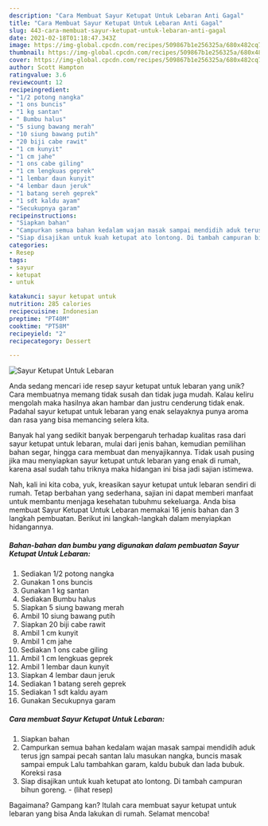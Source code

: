 ```yaml
---
description: "Cara Membuat Sayur Ketupat Untuk Lebaran Anti Gagal"
title: "Cara Membuat Sayur Ketupat Untuk Lebaran Anti Gagal"
slug: 443-cara-membuat-sayur-ketupat-untuk-lebaran-anti-gagal
date: 2021-02-18T01:18:47.343Z
image: https://img-global.cpcdn.com/recipes/509867b1e256325a/680x482cq70/sayur-ketupat-untuk-lebaran-foto-resep-utama.jpg
thumbnail: https://img-global.cpcdn.com/recipes/509867b1e256325a/680x482cq70/sayur-ketupat-untuk-lebaran-foto-resep-utama.jpg
cover: https://img-global.cpcdn.com/recipes/509867b1e256325a/680x482cq70/sayur-ketupat-untuk-lebaran-foto-resep-utama.jpg
author: Scott Hampton
ratingvalue: 3.6
reviewcount: 12
recipeingredient:
- "1/2 potong nangka"
- "1 ons buncis"
- "1 kg santan"
- " Bumbu halus"
- "5 siung bawang merah"
- "10 siung bawang putih"
- "20 biji cabe rawit"
- "1 cm kunyit"
- "1 cm jahe"
- "1 ons cabe giling"
- "1 cm lengkuas geprek"
- "1 lembar daun kunyit"
- "4 lembar daun jeruk"
- "1 batang sereh geprek"
- "1 sdt kaldu ayam"
- "Secukupnya garam"
recipeinstructions:
- "Siapkan bahan"
- "Campurkan semua bahan kedalam wajan masak sampai mendidih aduk terus jgn sampai pecah santan lalu masukan nangka, buncis masak sampai empuk Lalu tambahkan garam, kaldu bubuk dan lada bubuk. Koreksi rasa"
- "Siap disajikan untuk kuah ketupat ato lontong. Di tambah campuran bihun goreng.           (lihat resep)"
categories:
- Resep
tags:
- sayur
- ketupat
- untuk

katakunci: sayur ketupat untuk 
nutrition: 285 calories
recipecuisine: Indonesian
preptime: "PT40M"
cooktime: "PT58M"
recipeyield: "2"
recipecategory: Dessert

---
```



![Sayur Ketupat Untuk Lebaran](https://img-global.cpcdn.com/recipes/509867b1e256325a/680x482cq70/sayur-ketupat-untuk-lebaran-foto-resep-utama.jpg)

Anda sedang mencari ide resep sayur ketupat untuk lebaran yang unik? Cara membuatnya memang tidak susah dan tidak juga mudah. Kalau keliru mengolah maka hasilnya akan hambar dan justru cenderung tidak enak. Padahal sayur ketupat untuk lebaran yang enak selayaknya punya aroma dan rasa yang bisa memancing selera kita.

Banyak hal yang sedikit banyak berpengaruh terhadap kualitas rasa dari sayur ketupat untuk lebaran, mulai dari jenis bahan, kemudian pemilihan bahan segar, hingga cara membuat dan menyajikannya. Tidak usah pusing jika mau menyiapkan sayur ketupat untuk lebaran yang enak di rumah, karena asal sudah tahu triknya maka hidangan ini bisa jadi sajian istimewa.




Nah, kali ini kita coba, yuk, kreasikan sayur ketupat untuk lebaran sendiri di rumah. Tetap berbahan yang sederhana, sajian ini dapat memberi manfaat untuk membantu menjaga kesehatan tubuhmu sekeluarga. Anda bisa membuat Sayur Ketupat Untuk Lebaran memakai 16 jenis bahan dan 3 langkah pembuatan. Berikut ini langkah-langkah dalam menyiapkan hidangannya.

<!--inarticleads1-->

##### Bahan-bahan dan bumbu yang digunakan dalam pembuatan Sayur Ketupat Untuk Lebaran:

1. Sediakan 1/2 potong nangka
1. Gunakan 1 ons buncis
1. Gunakan 1 kg santan
1. Sediakan  Bumbu halus
1. Siapkan 5 siung bawang merah
1. Ambil 10 siung bawang putih
1. Siapkan 20 biji cabe rawit
1. Ambil 1 cm kunyit
1. Ambil 1 cm jahe
1. Sediakan 1 ons cabe giling
1. Ambil 1 cm lengkuas geprek
1. Ambil 1 lembar daun kunyit
1. Siapkan 4 lembar daun jeruk
1. Sediakan 1 batang sereh geprek
1. Sediakan 1 sdt kaldu ayam
1. Gunakan Secukupnya garam




<!--inarticleads2-->

##### Cara membuat Sayur Ketupat Untuk Lebaran:

1. Siapkan bahan
1. Campurkan semua bahan kedalam wajan masak sampai mendidih aduk terus jgn sampai pecah santan lalu masukan nangka, buncis masak sampai empuk Lalu tambahkan garam, kaldu bubuk dan lada bubuk. Koreksi rasa
1. Siap disajikan untuk kuah ketupat ato lontong. Di tambah campuran bihun goreng. -           (lihat resep)




Bagaimana? Gampang kan? Itulah cara membuat sayur ketupat untuk lebaran yang bisa Anda lakukan di rumah. Selamat mencoba!
